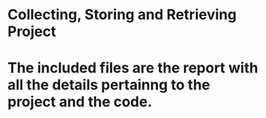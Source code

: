 # Collecting, Storing and Retrieving Project
# The included files are the report with all the details pertainng to the project and the code.
